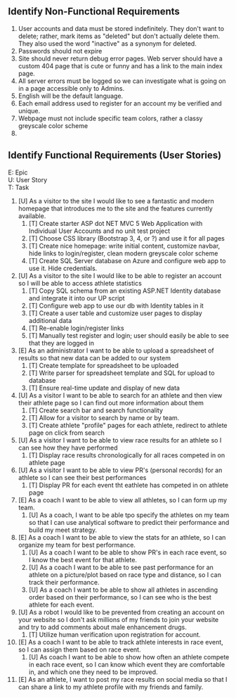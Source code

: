## Identify Non-Functional Requirements

1. User accounts and data must be stored indefinitely.  They don't want to delete; rather, mark items as "deleted" but don't actually delete them.  They also used the word "inactive" as a synonym for deleted.
2. Passwords should not expire
3. Site should never return debug error pages.  Web server should have a custom 404 page that is cute or funny and has a link to the main index page.
4. All server errors must be logged so we can investigate what is going on in a page accessible only to Admins.
5. English will be the default language.
6. Each email address used to register for an account my be verified and unique.
7. Webpage must not include specific team colors, rather a classy greyscale color scheme
8. 

## Identify Functional Requirements (User Stories)

E: Epic  
U: User Story  
T: Task  

1. [U] As a visitor to the site I would like to see a fantastic and modern homepage that introduces me to the site and the features currently available.
   1. [T] Create starter ASP dot NET MVC 5 Web Application with Individual User Accounts and no unit test project
   2. [T] Choose CSS library (Bootstrap 3, 4, or ?) and use it for all pages
   3. [T] Create nice homepage: write initial content, customize navbar, hide links to login/register, clean modern greyscale color scheme
   4. [T] Create SQL Server database on Azure and configure web app to use it. Hide credentials.
2. [U] As a visitor to the site I would like to be able to register an account so I will be able to access athlete statistics
   1. [T] Copy SQL schema from an existing ASP.NET Identity database and integrate it into our UP script
   2. [T] Configure web app to use our db with Identity tables in it
   3. [T] Create a user table and customize user pages to display additional data
   4. [T] Re-enable login/register links
   5. [T] Manually test register and login; user should easily be able to see that they are logged in
3. [E] As an administrator I want to be able to upload a spreadsheet of results so that new data can be added to our system
    1. [T] Create template for spreadsheet to be uploaded
    2. [T] Write parser for spreadsheet template and SQL for upload to database
    3. [T] Ensure real-time update and display of new data
4. [U] As a visitor I want to be able to search for an athlete and then view their athlete page so I can find out more information about them
    1. [T] Create search bar and search functionality
    2. [T] Allow for a visitor to search by name or by team.
    3. [T] Create athlete "profile" pages for each athlete, redirect to athlete page on click from search
5. [U] As a visitor I want to be able to view race results for an athlete so I can see how they have performed
    1. [T] Display race results chronologically for all races competed in on athlete page
6. [U] As a visitor I want to be able to view PR's (personal records) for an athlete so I can see their best performances
    1. [T] Display PR for each event tht eathlete has competed in on athlete page
7. [E] As a coach I want to be able to view all athletes, so I can form up my team.
    1. [U] As a coach, I want to be able tpo specify the athletes on my team so that I can use analytical software to predict their performance and build my meet strategy.
8. [E] As a coach I want to be able to view the stats for an athlete, so I can organize my team for best performance.
    1. [U] As a coach I want to be able to show PR's in each race event, so I know the best event for that athlete.
    2. [U] As a coach I want to be able to see past performance for an athlete on a picture/plot based on race type and distance, so I can track their performance.
    3. [U] As a coach I want to be able to show all athletes in ascending order based on their performance, so I can see who is the best athlete for each event.
9. [U] As a robot I would like to be prevented from creating an account on your website so I don't ask millions of my friends to join your website and try to add comments about male enhancement drugs.
    1. [T] Utilize human verification upon registration for account.
10. [E] As a coach I want to be able to track athlete interests in race event, so I can assign them based on race event.
    1. [U] As coach I want to be able to show how often an athlete compete in each race event, so I can know which event they are comfortable in, and which one they need to be improved.
11. [E] As an athlete, I want to post my race results on social media so that I can share a link to my athlete profile with my friends and family.

